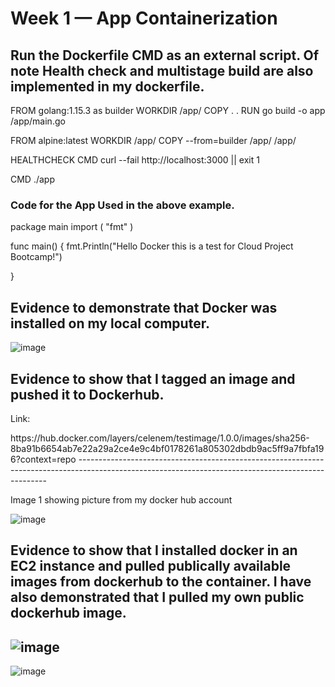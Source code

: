 # Week 1 — App Containerization

## Run the Dockerfile CMD as an external script. Of note Health check and multistage build are also implemented in my dockerfile.
FROM golang:1.15.3 as builder
WORKDIR /app/
COPY . .
RUN go build -o app /app/main.go

FROM alpine:latest
WORKDIR /app/
COPY --from=builder /app/ /app/


HEALTHCHECK CMD curl --fail http://localhost:3000 || exit 1  

CMD ./app

### Code for the App Used in the above example.
package main
import (
	"fmt"
)

func main() {
	fmt.Println("Hello Docker this is a test for Cloud Project Bootcamp!")
	
}


## Evidence to demonstrate that Docker was installed on my local computer.
![image](https://user-images.githubusercontent.com/101008098/221363593-adeed9b9-83c9-4c6d-8f3a-798920f4f4d6.png)



## Evidence to show that I tagged an image and pushed it to Dockerhub.
<p> Link: </p>
https://hub.docker.com/layers/celenem/testimage/1.0.0/images/sha256-8ba91b6654ab7e22a29a2ce4e9c4bf0178261a805302dbdb9ac5ff9a7fbfa196?context=repo
----------------------------------------------------------------------------------------------------------------------------------------------------
<p> Image 1 showing picture from my docker hub account </p>

![image](https://user-images.githubusercontent.com/101008098/221363532-c1c6d6b6-1811-4536-8d22-df25a0f88a2d.png)


## Evidence to show that I installed docker in an EC2 instance and pulled publically available images from dockerhub to the container. I have also demonstrated that I pulled my own public dockerhub image.
![image](https://user-images.githubusercontent.com/101008098/221363119-9ef8617b-e659-4029-912e-672f418f79f7.png)
------------------------------------------------------------------------------------------------------------------------------------------------------
![image](https://user-images.githubusercontent.com/101008098/221363435-70b2f604-8c6d-4be3-b1a3-a19940e4e5ad.png)

